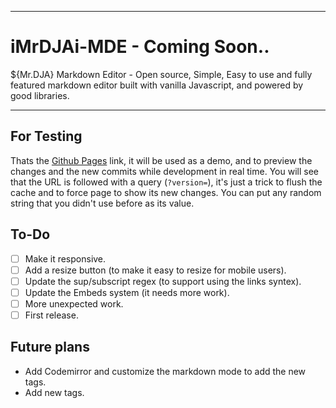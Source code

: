 ***
# iMrDJAi-MDE - Coming Soon..
${Mr.DJA} Markdown Editor - Open source, Simple, Easy to use and fully featured markdown editor built with vanilla Javascript, and powered by good libraries.
***
## For Testing
Thats the [Github Pages](https://imrdjai.github.io/iMrDJAi-MDE/?version=) link, it will be used as a demo, and to preview the changes and the new commits while development in real time. You will see that the URL is followed with a query (`?version=`), it's just a trick to flush the cache and to force page to show its new changes. You can put any random string that you didn't use before as its value.
## To-Do
- [ ] Make it responsive.
- [ ] Add a resize button (to make it easy to resize for mobile users).
- [ ] Update the sup/subscript regex (to support using the links syntex).
- [ ] Update the Embeds system (it needs more work).
- [ ] More unexpected work.
- [ ] First release.
## Future plans
- Add Codemirror and customize the markdown mode to add the new tags.
- Add new tags.
